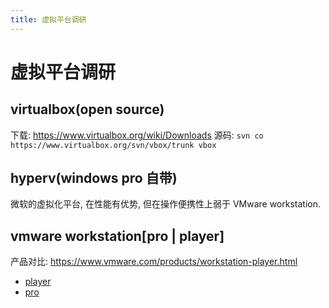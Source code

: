 ```yaml
---
title: 虚拟平台调研
---
```


# 虚拟平台调研

## virtualbox(open source)

下载: <https://www.virtualbox.org/wiki/Downloads>
源码: `svn co https://www.virtualbox.org/svn/vbox/trunk vbox`

## hyperv(windows pro 自带)

微软的虚拟化平台, 在性能有优势, 但在操作便携性上弱于 VMware workstation.

## vmware workstation[pro | player]

产品对比: <https://www.vmware.com/products/workstation-player.html>

- [player](https://www.vmware.com/products/workstation-player.html)
- [pro](https://www.vmware.com/products/workstation-pro.html)
